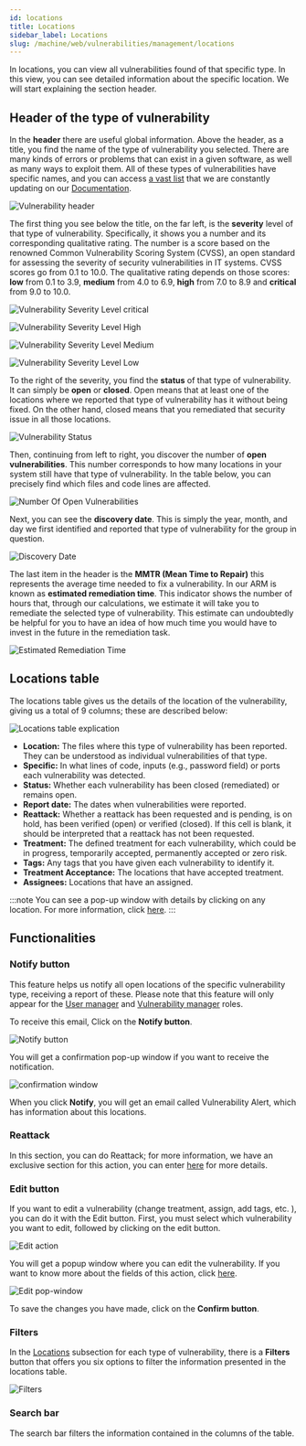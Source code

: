 ```yaml
---
id: locations
title: Locations
sidebar_label: Locations
slug: /machine/web/vulnerabilities/management/locations
---
```


In locations,
you can view all vulnerabilities
found of that specific type.
In this view,
you can see detailed information
about the specific location.
We will start explaining the
section header.

## Header of the type of vulnerability

In the **header** there are
useful global information.
Above the header, as a title,
you find the name of the type
of vulnerability you selected.
There are many kinds of errors
or problems that can exist in
a given software, as well as
many ways to exploit them.
All of these types of vulnerabilities
have specific names, and you
can access [a vast list](/criteria/vulnerabilities/)
that we are constantly updating on our
[Documentation](https://docs.fluidattacks.com/).

![Vulnerability header](https://res.cloudinary.com/fluid-attacks/image/upload/v1668778565/docs/web/vulnerabilities/management/header.png)

The first thing you see below
the title, on the far left, is
the **severity** level of that
type of vulnerability.
Specifically, it shows you a
number and its corresponding
qualitative rating.
The number is a score based on
the renowned Common Vulnerability
Scoring System (CVSS), an open
standard for assessing the
severity of security vulnerabilities
in IT systems.
CVSS scores go from 0.1 to 10.0.
The qualitative rating depends on
those scores: **low** from 0.1 to
3.9, **medium** from 4.0 to 6.9,
**high** from 7.0 to 8.9 and
**critical** from 9.0 to 10.0.

![Vulnerability Severity Level critical](https://res.cloudinary.com/fluid-attacks/image/upload/v1668775496/docs/web/vulnerabilities/management/critical.png)

![Vulnerability Severity Level High](https://res.cloudinary.com/fluid-attacks/image/upload/v1668775496/docs/web/vulnerabilities/management/hight.png)

![Vulnerability Severity Level Medium](https://res.cloudinary.com/fluid-attacks/image/upload/v1668775496/docs/web/vulnerabilities/management/medium.png)

![Vulnerability Severity Level Low](https://res.cloudinary.com/fluid-attacks/image/upload/v1668775496/docs/web/vulnerabilities/management/low.png)

To the right of the severity,
you find the **status** of that
type of vulnerability.
It can simply be **open** or **closed**.
Open means that at least one of
the locations where we reported
that type of vulnerability has it
without being fixed.
On the other hand, closed means
that you remediated that security
issue in all those locations.

![Vulnerability Status](https://res.cloudinary.com/fluid-attacks/image/upload/v1668776670/docs/web/vulnerabilities/management/status.png)

Then, continuing from left
to right, you discover the number
of **open vulnerabilities**.
This number corresponds to how
many locations in your system still
have that type of vulnerability.
In the table below, you can precisely
find which files and code lines
are affected.

![Number Of Open Vulnerabilities](https://res.cloudinary.com/fluid-attacks/image/upload/v1668778790/docs/web/vulnerabilities/management/open_vuln.png)

Next, you can see the
**discovery date**.
This is simply the year, month,
and day we first identified and
reported that type of vulnerability
for the group in question.

![Discovery Date](https://res.cloudinary.com/fluid-attacks/image/upload/v1668778886/docs/web/vulnerabilities/management/discover_day.png)

The last item in the header is
the **MMTR (Mean Time to Repair)**
this represents the average time
needed to fix a vulnerability.
In our ARM is known as
**estimated remediation time**.
This indicator shows the number
of hours that, through our
calculations, we estimate it will
take you to remediate the selected
type of vulnerability.
This estimate can undoubtedly be
helpful for you to have an idea
of how much time you would have
to invest in the future in the
remediation task.

![Estimated Remediation Time](https://res.cloudinary.com/fluid-attacks/image/upload/v1668778933/docs/web/vulnerabilities/management/mtr.png)

## Locations table

The locations table gives us
the details of the location of
the vulnerability,
giving us a total of 9 columns;
these are described below:

![Locations table explication](https://res.cloudinary.com/fluid-attacks/image/upload/v1668782028/docs/web/vulnerabilities/management/location_table.png)

- **Location:**
  The files where
  this type of vulnerability
  has been reported.
  They can be understood as
  individual vulnerabilities
  of that type.
- **Specific:**
  In what
  lines of code,
  inputs (e.g.,
  password field)
  or ports each
  vulnerability was
  detected.
- **Status:**
  Whether each
  vulnerability has been
  closed (remediated) or
  remains open.
- **Report date:**
  The dates when
  vulnerabilities were reported.
- **Reattack:**
  Whether a
  reattack has been requested
  and is pending,
  is on hold,
  has been verified (open)
  or verified (closed).
  If this cell is blank,
  it should be interpreted
  that a reattack has not
  been requested.
- **Treatment:**
  The defined treatment
  for each vulnerability,
  which could be in progress,
  temporarily accepted,
  permanently accepted or
  zero risk.
- **Tags:**
  Any tags that you
  have given each vulnerability
  to identify it.
- **Treatment Acceptance:**
  The locations that have accepted treatment.
- **Assignees:**
  Locations that have an assigned.

:::note
You can see a pop-up window with details
by clicking on any location.
For more information,
click [here](/machine/web/vulnerabilities/management/general).
:::

## Functionalities

### Notify button

This feature helps us notify all
open locations of the
specific vulnerability type,
receiving a report of these.
Please note that this feature
will only appear for the
[User manager](/machine/web/groups/roles/#user-manager-role)
and [Vulnerability manager](/machine/web/groups/roles/#vulnerability-manager-role)
roles.

To receive this email,
Click on the **Notify button**.

![Notify button](https://res.cloudinary.com/fluid-attacks/image/upload/v1666212867/docs/web/vulnerabilities/management/notify_button.png)

You will get a confirmation
pop-up window if you want
to receive the notification.

![confirmation window](https://res.cloudinary.com/fluid-attacks/image/upload/v1666213023/docs/web/vulnerabilities/management/confirmation_window.png)

When you click **Notify**,
you will get an email called
Vulnerability Alert,
which has information about
this locations.

### Reattack

In this section,
you can do Reattack;
for more information,
we have an exclusive section
for this action,
you can enter [here](squad/reattacks)
for more details.

### Edit button

If you want to edit a vulnerability
(change treatment,
assign,
add tags,
etc.
),
you can do it with the Edit button.
First,
you must select which vulnerability
you want to edit,
followed by clicking on the edit button.

![Edit action](https://res.cloudinary.com/fluid-attacks/image/upload/v1669045341/docs/web/vulnerabilities/management/edit_button.png)

You will get a popup window where
you can edit the vulnerability.
If you want to know more about the
fields of this action,
click [here](/machine/web/vulnerabilities/management/vulnerability-description/#vulnerability-assignment).

![Edit pop-window](https://res.cloudinary.com/fluid-attacks/image/upload/v1669045647/docs/web/vulnerabilities/management/edit_popwindow.png)

To save the changes you have made,
click on the **Confirm button**.

### Filters

In the
[Locations](/machine/web/vulnerabilities/management/vulnerability-description#locations-table)
subsection for each
type of vulnerability,
there is a **Filters**
button that offers you
six options to filter
the information presented
in the locations table.

![Filters](https://res.cloudinary.com/fluid-attacks/image/upload/v1669046275/docs/web/vulnerabilities/management/filters_locations.png)

### Search bar

The search bar filters the information
contained in the columns of the table.
